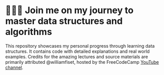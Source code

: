 # 👨🏻‍💻 Join me on my journey to master data structures and algorithms 
This repository showcases my personal progress through learning data structures. It contains code with detailed explanations and real world examples.
Credits for the amazing lectures and source materials are primarily attributed @williamfiset, hosted by the FreeCodeCamp [YouTube channel](https://www.youtube.com/@freecodecamp).
